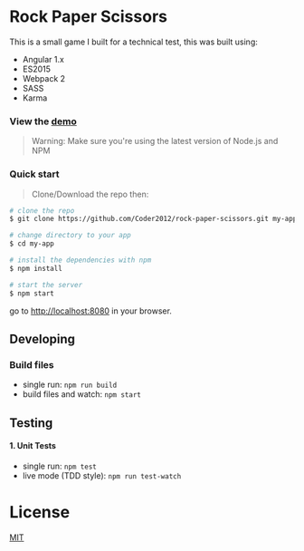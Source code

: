 # Rock Paper Scissors

This is a small game I built for a technical test, this was built using:

* Angular 1.x
* ES2015
* Webpack 2
* SASS
* Karma

### View the [demo](https://coder2012.github.io/rock-paper-scissors/dist/)

>Warning: Make sure you're using the latest version of Node.js and NPM

### Quick start

> Clone/Download the repo then:

```bash
# clone the repo
$ git clone https://github.com/Coder2012/rock-paper-scissors.git my-app

# change directory to your app
$ cd my-app

# install the dependencies with npm
$ npm install

# start the server
$ npm start
```

go to [http://localhost:8080](http://localhost:8080) in your browser.

## Developing

### Build files

* single run: `npm run build`
* build files and watch: `npm start`

## Testing

#### 1. Unit Tests

* single run: `npm test`
* live mode (TDD style): `npm run test-watch`

# License

[MIT](/LICENSE)
